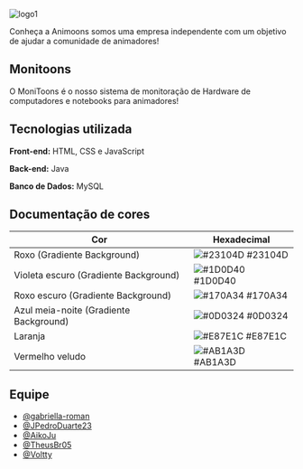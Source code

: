 ![logo1](https://github.com/AniMoons-SPTech/MoniToons/assets/89167232/ba1446d7-4927-4904-a5ef-ec6b7780fe46)

Conheça a Animoons somos uma empresa independente com um objetivo de ajudar a comunidade de animadores!

## **Monitoons**
O MoniToons é o nosso sistema de monitoração de Hardware de computadores e notebooks para animadores!


## **Tecnologias utilizada**

**Front-end:** HTML, CSS e JavaScript 

**Back-end:** Java 

**Banco de Dados:** MySQL

## **Documentação de cores**

| Cor               | Hexadecimal                                                |
| ----------------- | ---------------------------------------------------------------- |
| Roxo (Gradiente Background)      | ![#23104D](https://via.placeholder.com/10/23104D?text=+)  #23104D |
| Violeta escuro (Gradiente Background)    | ![#1D0D40](https://via.placeholder.com/10/1D0D40?text=+) #1D0D40 |
| Roxo escuro (Gradiente Background)     | ![#170A34](https://via.placeholder.com/10/170A34?text=+) #170A34 |
| Azul meia-noite (Gradiente Background)      | ![#0D0324](https://via.placeholder.com/10/0D0324?text=+) #0D0324 |
| Laranja      | ![#E87E1C](https://via.placeholder.com/10/E87E1C?text=+) #E87E1C |
| Vermelho veludo      | ![#AB1A3D](https://via.placeholder.com/10/AB1A3D?text=+) #AB1A3D |


## **Equipe**
- [@gabriella-roman](https://github.com/gabriella-roman)
- [@JPedroDuarte23](https://github.com/JPedroDuarte23)
- [@AikoJu](https://github.com/AikoJu)
- [@TheusBr05](https://github.com/TheusBr05)
- [@Voltty](https://github.com/Voltty) 
